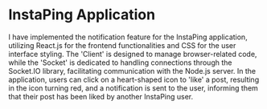 # InstaPing Application

I have implemented the notification feature for the InstaPing application, utilizing React.js for the frontend functionalities and CSS for the user interface styling. The 'Client' is designed to manage browser-related code, while the 'Socket' is dedicated to handling connections through the Socket.IO library, facilitating communication with the Node.js server. In the application, users can click on a heart-shaped icon to 'like' a post, resulting in the icon turning red, and a notification is sent to the user, informing them that their post has been liked by another InstaPing user.
